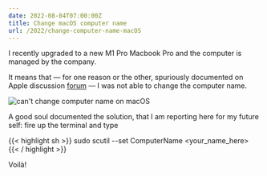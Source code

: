 ```yaml
---
date: 2022-08-04T07:00:00Z
title: Change macOS computer name
url: /2022/change-computer-name-macOS
---
```


I recently upgraded to a new M1 Pro Macbook Pro and the computer is managed by the company.

It means that — for one reason or the other, spuriously documented on Apple discussion [forum] — I was not able to change the computer name.

<img class="img-responsive" alt="can't change computer name on macOS" src="https://discussions.apple.com/content/attachment/562718040">

A good soul documented the solution, that I am reporting here for my future self: fire up the terminal and type

{{< highlight sh >}}
sudo scutil --set ComputerName <your_name_here>
{{< / highlight >}}

Voilà!

[forum]: https://discussions.apple.com/thread/7009597
